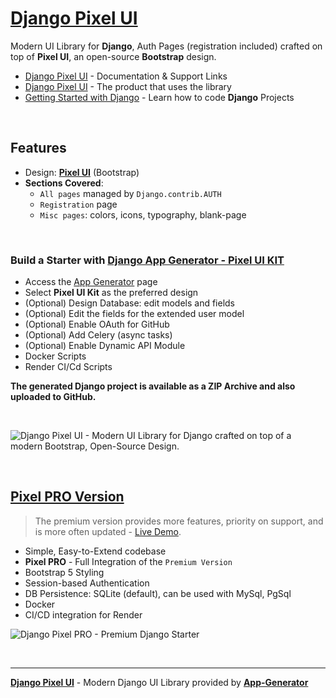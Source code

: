 # [Django Pixel UI](https://app-generator.dev/docs/products/django-libs/theme-pixel.html)

Modern UI Library for **Django**, Auth Pages (registration included) crafted on top of **Pixel UI**, an open-source **Bootstrap** design.

- [Django Pixel UI](https://app-generator.dev/docs/products/django-libs/theme-pixel.html) - Documentation & Support Links
- [Django Pixel UI](https://app-generator.dev/product/pixel-bootstrap/django/) - The product that uses the library
- [Getting Started with Django](https://app-generator.dev/docs/technologies/django/index.html) - Learn how to code **Django** Projects

<br />

## **Features**

- Design: **[Pixel UI](https://app-generator.dev/docs/templates/bootstrap/pixel-bootstrap.html)** (Bootstrap)
- **Sections Covered**: 
  - `All pages` managed by `Django.contrib.AUTH`
  - `Registration` page
  - `Misc pages`: colors, icons, typography, blank-page 
  
<br />

### Build a Starter with [Django App Generator - Pixel UI KIT](https://app-generator.dev/tools/django-generator/pixel/)

- Access the [App Generator](https://app-generator.dev/tools/django-generator/) page
- Select **Pixel UI Kit** as the preferred design
- (Optional) Design Database: edit models and fields
- (Optional) Edit the fields for the extended user model
- (Optional) Enable OAuth for GitHub
- (Optional) Add Celery (async tasks)
- (Optional) Enable Dynamic API Module
- Docker Scripts
- Render CI/Cd Scripts

**The generated Django project is available as a ZIP Archive and also uploaded to GitHub.**

<br />

![Django Pixel UI - Modern UI Library for Django crafted on top of a modern Bootstrap, Open-Source Design.](https://user-images.githubusercontent.com/51070104/168753915-d61b2f97-57b2-4d14-a774-d217d120ff62.png)

<br />

## [Pixel PRO Version](https://app-generator.dev/product/pixel-bootstrap-pro/django/)

> The premium version provides more features, priority on support, and is more often updated - [Live Demo](https://django-pixel-enh.appseed-srv1.com/).

- Simple, Easy-to-Extend codebase
- **Pixel PRO** - Full Integration of the `Premium Version` 
- Bootstrap 5 Styling 
- Session-based Authentication
- DB Persistence: SQLite (default), can be used with MySql, PgSql
- Docker 
- CI/CD integration for Render 

![Django Pixel PRO - Premium Django Starter](https://user-images.githubusercontent.com/51070104/168760719-f0e45406-2b2a-43e0-badf-fa953edb62b8.png)

<br />

---
**[Django Pixel UI](https://app-generator.dev/docs/products/django-libs/theme-pixel.html)** - Modern Django UI Library provided by **[App-Generator](https://app-generator.dev)**
